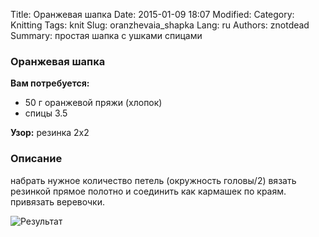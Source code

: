 Title: Оранжевая шапка
Date: 2015-01-09 18:07
Modified: 
Category: Knitting
Tags: knit
Slug: oranzhevaia_shapka
Lang: ru
Authors: znotdead
Summary: простая шапка с ушками спицами

### Оранжевая шапка

**Вам потребуется:**
- 50 г оранжевой пряжи (хлопок)
- спицы 3.5

**Узор:** резинка 2х2
### Описание

набрать нужное количество петель (окружность головы/2)
вязать резинкой прямое полотно и соединить как кармашек по краям. привязать веревочки.

![Результат]()
